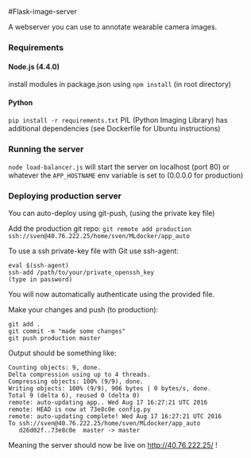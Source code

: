 #Flask-image-server

A webserver you can use to annotate wearable camera images.

### Requirements
#### Node.js (4.4.0)
install modules in package.json using `npm install` (in root directory)

#### Python
`pip install -r requirements.txt`
PIL (Python Imaging Library) has additional dependencies (see Dockerfile for Ubuntu instructions)

### Running the server
`node load-balancer.js`
will start the server on localhost (port 80) or whatever the `APP_HOSTNAME` env variable is set to (0.0.0.0 for production)

### Deploying production server
You can auto-deploy using git-push, (using the private key file)

Add the production git repo:
`git remote add production ssh://sven@40.76.222.25/home/sven/MLdocker/app_auto`

To use a ssh private-key file with Git use ssh-agent:
```
eval $(ssh-agent)
ssh-add /path/to/your/private_openssh_key
(type in password)
```
You will now automatically authenticate using the provided file.

Make your changes and push (to production):
```
git add .
git commit -m "made some changes"
git push production master
```
Output should be something like:
```
Counting objects: 9, done.
Delta compression using up to 4 threads.
Compressing objects: 100% (9/9), done.
Writing objects: 100% (9/9), 906 bytes | 0 bytes/s, done.
Total 9 (delta 6), reused 0 (delta 0)
remote: auto-updating app.. Wed Aug 17 16:27:21 UTC 2016
remote: HEAD is now at 73e8c0e config.py
remote: auto-updating complete! Wed Aug 17 16:27:21 UTC 2016
To ssh://sven@40.76.222.25/home/sven/MLdocker/app_auto
   d26d02f..73e8c0e  master -> master
```
Meaning the server should now be live on http://40.76.222.25/ !

